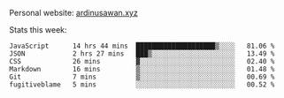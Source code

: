Personal website: [ardinusawan.xyz](https://ardinusawan.xyz)

Stats this week:
<!--START_SECTION:waka-->

```text
JavaScript      14 hrs 44 mins  ████████████████████▒░░░░   81.06 %
JSON            2 hrs 27 mins   ███▒░░░░░░░░░░░░░░░░░░░░░   13.49 %
CSS             26 mins         ▓░░░░░░░░░░░░░░░░░░░░░░░░   02.40 %
Markdown        16 mins         ▒░░░░░░░░░░░░░░░░░░░░░░░░   01.48 %
Git             7 mins          ▒░░░░░░░░░░░░░░░░░░░░░░░░   00.69 %
fugitiveblame   5 mins          ░░░░░░░░░░░░░░░░░░░░░░░░░   00.52 %
```

<!--END_SECTION:waka-->
